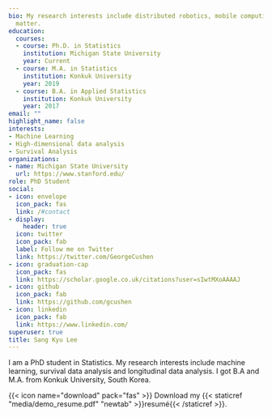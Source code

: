 ```yaml
---
bio: My research interests include distributed robotics, mobile computing and programmable
  matter.
education:
  courses:
  - course: Ph.D. in Statistics
    institution: Michigan State University
    year: Current
  - course: M.A. in Statistics
    institution: Konkuk University
    year: 2019
  - course: B.A. in Applied Statistics
    institution: Konkuk University
    year: 2017
email: ""
highlight_name: false
interests:
- Machine Learning
- High-dimensional data analysis
- Survival Analysis
organizations:
- name: Michigan State University
  url: https://www.stanford.edu/
role: PhD Student
social:
- icon: envelope
  icon_pack: fas
  link: /#contact
- display:
    header: true
  icon: twitter
  icon_pack: fab
  label: Follow me on Twitter
  link: https://twitter.com/GeorgeCushen
- icon: graduation-cap
  icon_pack: fas
  link: https://scholar.google.co.uk/citations?user=sIwtMXoAAAAJ
- icon: github
  icon_pack: fab
  link: https://github.com/gcushen
- icon: linkedin
  icon_pack: fab
  link: https://www.linkedin.com/
superuser: true
title: Sang Kyu Lee
---
```


I am a PhD student in Statistics. My research interests include machine learning, survival data analysis and longitudinal data analysis. I got B.A and M.A. from Konkuk University, South Korea.


{{< icon name="download" pack="fas" >}} Download my {{< staticref "media/demo_resume.pdf" "newtab" >}}resumé{{< /staticref >}}.
